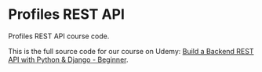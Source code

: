 # Profiles REST API

Profiles REST API course code.

This is the full source code for our course on Udemy: [Build a Backend REST API with Python & Django - Beginner](https://londonapp.dev/c1).
